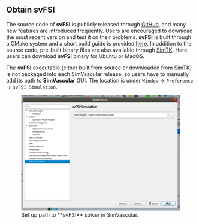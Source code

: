 ## Obtain svFSI

The source code of **svFSI** is publicly released through <a href="https://github.com/SimVascular/svFSI">
GitHub</a>, and many new features are introduced frequently. Users are encouraged to download the most recent version and test it on their problems. **svFSI** is built through a CMake system and a short build guide is provided <a href="https://github.com/SimVascular/svFSI/blob/master/README.md"> here</a>. In addition to the source code, pre-built binary files are also available through <a href="https://simtk.org/frs/?group_id=188#">SimTK</a>. Here users can download **svFSI** binary for Ubuntu or MacOS.

The **svFSI** executable (either built from source or downloaded from SimTK) is not packaged into each SimVascular release, so users have to manually add its path to **SimVascular** GUI. The location is under <code>Window</code> -> <code>Preference</code> -> <code>svFSI Simulation</code>.

<figure>
  <img class="svImg svImgMd" src="/documentation/simcardio/mechanics/images/path_to_binary.png">
  <figcaption class="svCaption" >Set up path to **svFSI** solver in SimVascular.</figcaption>
</figure>

